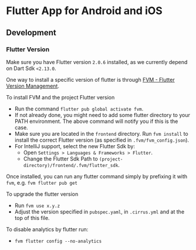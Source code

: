 # Flutter App for Android and iOS

## Development

### Flutter Version

Make sure you have Flutter version `2.0.6` installed,
as we currently depend on Dart Sdk `<2.13.0`.

One way to install a specific version of flutter is through [FVM - Flutter Version Management](https://fvm.app).

To install FVM and the project Flutter version
* Run the command `flutter pub global activate fvm`.
* If not already done, you might need to add some flutter directory to your PATH environment. The above command will notify you if this is the case.
* Make sure you are located in the `frontend` directory. Run `fvm install` to install the correct Flutter version (as specified in `.fvm/fvm_config.json`).
* For IntelliJ support, select the new Flutter Sdk by:
  * Open `Settings > Languages & Frameworks > Flutter`.
  * Change the Flutter Sdk Path to `(project-directory)/frontend/.fvm/flutter_sdk`.

Once installed, you can run any flutter command simply by prefixing it with `fvm`, e.g. `fvm flutter pub get`

To upgrade the flutter version 
* Run `fvm use x.y.z`
* Adjust the version specified in `pubspec.yaml`, in `.cirrus.yml` and at the top of this file. 

To disable analytics by flutter run:
* `fvm flutter config --no-analytics`
